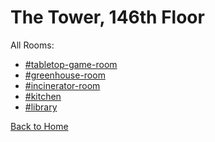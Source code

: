# The Tower, 146th Floor

All Rooms:
* [#tabletop-game-room](https://sonic4999.github.io/PD-Season-1-Archive/146thFloor/Danganronpa_%20Prospective%20Despair%20-%20The%20Tower%2C%20146th%20Floor%20(KG)%20-%20tabletop-game-room%20%5B800752152846532659%5D.html)
* [#greenhouse-room](https://sonic4999.github.io/PD-Season-1-Archive/146thFloor/Danganronpa_%20Prospective%20Despair%20-%20The%20Tower%2C%20146th%20Floor%20(KG)%20-%20greenhouse-room%20%5B800754961171611719%5D.html)
* [#incinerator-room](https://sonic4999.github.io/PD-Season-1-Archive/146thFloor/Danganronpa_%20Prospective%20Despair%20-%20The%20Tower%2C%20146th%20Floor%20(KG)%20-%20incinerator-room%20%5B800753470276894772%5D.html)
* [#kitchen](https://sonic4999.github.io/PD-Season-1-Archive/146thFloor/Danganronpa_%20Prospective%20Despair%20-%20The%20Tower%2C%20146th%20Floor%20(KG)%20-%20kitchen%20%5B800752982508961832%5D.html)
* [#library](https://sonic4999.github.io/PD-Season-1-Archive/146thFloor/Danganronpa_%20Prospective%20Despair%20-%20The%20Tower%2C%20146th%20Floor%20(KG)%20-%20library%20%5B800751811992485899%5D.html)

[Back to Home](https://sonic4999.github.io/PD-Season-1-Archive/HOME)